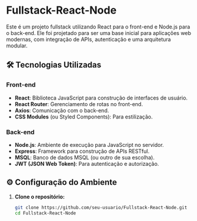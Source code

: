 # Fullstack-React-Node

Este é um projeto fullstack utilizando React para o front-end e Node.js para o back-end. Ele foi projetado para ser uma base inicial para aplicações web modernas, com integração de APIs, autenticação e uma arquitetura modular.

## 🛠️ Tecnologias Utilizadas

### Front-end
- **React**: Biblioteca JavaScript para construção de interfaces de usuário.
- **React Router**: Gerenciamento de rotas no front-end.
- **Axios**: Comunicação com o back-end.
- **CSS Modules** (ou Styled Components): Para estilização.

### Back-end
- **Node.js**: Ambiente de execução para JavaScript no servidor.
- **Express**: Framework para construção de APIs RESTful.
- **MSQL**: Banco de dados MSQL (ou outro de sua escolha).
- **JWT (JSON Web Token)**: Para autenticação e autorização.




## ⚙️ Configuração do Ambiente

1. **Clone o repositório:**
   ```bash
   git clone https://github.com/seu-usuario/Fullstack-React-Node.git
   cd Fullstack-React-Node
